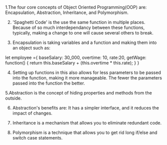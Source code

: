 1.The four core concepts of Object Oriented Programming(OOP) are: Encapsulation, Abstraction, Inheritance, and Polymorphism.

2. 'Spaghetti Code' is the use the same function in multiple places. Because of so much interdependancy between these functions, typically, making a change to one will cause several others to break.

3. Encapsulation is taking variables and a function and making them into an object such as: 

let employee ={
	baseSalary: 30_000,
	overtime: 10,
	rate:20,
	getWage: function() {
		return this.baseSalary + (this.overtime * this.rate);
	}
}

4. Setting up functions in this also allows for less parameters to be passed into the function, making it more manageable. The fewer the parameters passed into the function the better.

5.Abstraction is the concept of hiding properties and methods from the outside.

6. Abstraction's benefits are: It has a simpler interface, and it reduces the impact of changes.

7. Inheritance is a mechanism that allows you to eliminate redundant code.

8. Polymorphism is a technique that allows you to get rid long if/else and switch case statements.